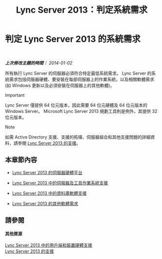 ﻿---
title: Lync Server 2013：判定系統需求
TOCTitle: 判定系統需求
ms:assetid: 620e81e2-42df-4eda-8498-bd56a14aa0e1
ms:mtpsurl: https://technet.microsoft.com/zh-tw/library/Gg398438(v=OCS.15)
ms:contentKeyID: 49291106
ms.date: 08/10/2015
mtps_version: v=OCS.15
ms.translationtype: HT
---

# 判定 Lync Server 2013 的系統需求

 

_**上次修改主題的時間：** 2014-01-02_

所有執行 Lync Server 的伺服器必須符合特定最低系統需求。 Lync Server 的系統需求包括伺服器硬體、要安裝在每部伺服器上的作業系統，以及相關軟體需求 (如 Windows 更新以及必須安裝在伺服器上的其他軟體)。

> [!IMPORTANT]  
> Lync Server 僅提供 64 位元版本，因此需要 64 位元硬體及 64 位元版本的 Windows Server。 Microsoft Lync Server 2013 規劃工具則是例外，其提供 32 位元版本。



> [!NOTE]  
> 如需 Active Directory 支援、支援的拓樸、伺服器組合和其他支援問題的詳細資料，請參閱 <a href="lync-server-2013-supportability.md">Lync Server 2013 的支援</a>。



## 本章節內容

  - [Lync Server 2013 的伺服器硬體平台](lync-server-2013-server-hardware-platforms.md)

  - [Lync Server 2013 中的伺服器及工具作業系統支援](lync-server-2013-server-and-tools-operating-system-support.md)

  - [Lync Server 2013 中的資料庫軟體支援](lync-server-2013-database-software-support.md)

  - [Lync Server 2013 的其他軟體需求](lync-server-2013-additional-software-requirements.md)

## 請參閱

#### 其他資源

[Lync Server 2013 中的用戶端和裝置硬體支援](lync-server-2013-client-and-device-hardware-support.md)  
[Lync Server 2013 的支援](lync-server-2013-supportability.md)

